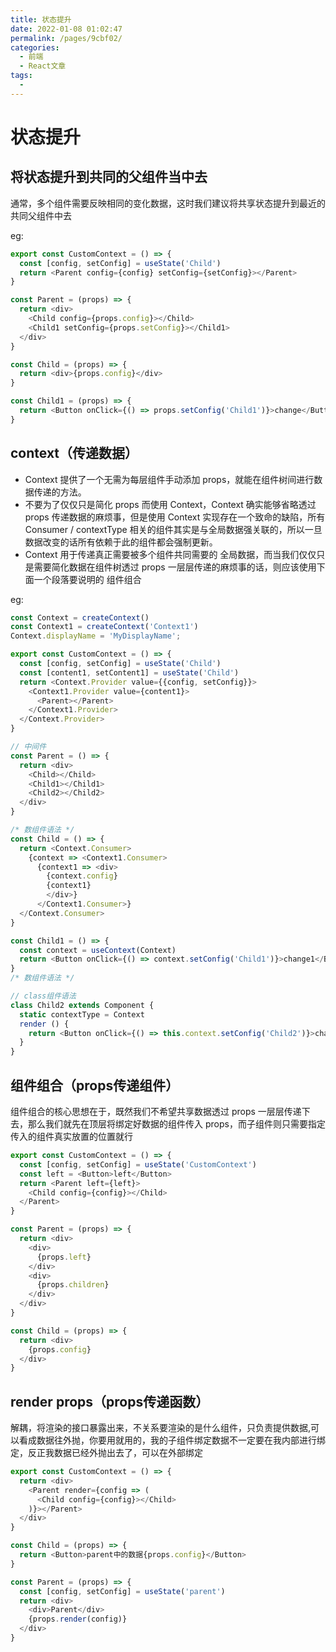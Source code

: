 ```yaml
---
title: 状态提升
date: 2022-01-08 01:02:47
permalink: /pages/9cbf02/
categories: 
  - 前端
  - React文章
tags: 
  - 
---
```


# 状态提升

## 将状态提升到共同的父组件当中去

通常，多个组件需要反映相同的变化数据，这时我们建议将共享状态提升到最近的共同父组件中去

eg:

```js
export const CustomContext = () => {
  const [config, setConfig] = useState('Child')
  return <Parent config={config} setConfig={setConfig}></Parent>
}

const Parent = (props) => {
  return <div>
    <Child config={props.config}></Child>
    <Child1 setConfig={props.setConfig}></Child1>
  </div>
}

const Child = (props) => {
  return <div>{props.config}</div>
}

const Child1 = (props) => {
  return <Button onClick={() => props.setConfig('Child1')}>change</Button>
}
```

## context（传递数据）

* Context 提供了一个无需为每层组件手动添加 props，就能在组件树间进行数据传递的方法。  
* 不要为了仅仅只是简化 props 而使用 Context，Context 确实能够省略透过 props 传递数据的麻烦事，但是使用 Context 实现存在一个致命的缺陷，所有 Consumer / contextType 相关的组件其实是与全局数据强关联的，所以一旦数据改变的话所有依赖于此的组件都会强制更新。
* Context 用于传递真正需要被多个组件共同需要的 全局数据，而当我们仅仅只是需要简化数据在组件树透过 props 一层层传递的麻烦事的话，则应该使用下面一个段落要说明的 组件组合

eg:

```js
const Context = createContext()
const Context1 = createContext('Context1')
Context.displayName = 'MyDisplayName';

export const CustomContext = () => {
  const [config, setConfig] = useState('Child')
  const [content1, setContent1] = useState('Child')
  return <Context.Provider value={{config, setConfig}}>
    <Context1.Provider value={content1}>
      <Parent></Parent>
    </Context1.Provider>
  </Context.Provider>
}

// 中间件
const Parent = () => {
  return <div>
    <Child></Child>
    <Child1></Child1>
    <Child2></Child2>
  </div>
}

/* 数组件语法 */
const Child = () => {
  return <Context.Consumer>
    {context => <Context1.Consumer>
      {context1 => <div>
        {context.config} 
        {context1}
        </div>}
      </Context1.Consumer>}
  </Context.Consumer>
}

const Child1 = () => {
  const context = useContext(Context)
  return <Button onClick={() => context.setConfig('Child1')}>change1</Button>
}
/* 数组件语法 */

// class组件语法
class Child2 extends Component {
  static contextType = Context
  render () {
    return <Button onClick={() => this.context.setConfig('Child2')}>change2</Button>
  }
}

```

## 组件组合（props传递组件）

组件组合的核心思想在于，既然我们不希望共享数据透过 props 一层层传递下去，那么我们就先在顶层将绑定好数据的组件传入 props，而子组件则只需要指定传入的组件真实放置的位置就行

```js
export const CustomContext = () => {
  const [config, setConfig] = useState('CustomContext')
  const left = <Button>left</Button>
  return <Parent left={left}>
    <Child config={config}></Child>
  </Parent>
}

const Parent = (props) => {
  return <div>
    <div>
      {props.left}
    </div>
    <div>
      {props.children}
    </div>
  </div>
}

const Child = (props) => {
  return <div>
    {props.config}
  </div>
}
```

## render props（props传递函数）

解耦，将渲染的接口暴露出来，不关系要渲染的是什么组件，只负责提供数据,可以看成数据往外抛，你要用就用的，我的子组件绑定数据不一定要在我内部进行绑定，反正我数据已经外抛出去了，可以在外部绑定

```js
export const CustomContext = () => {
  return <div>
    <Parent render={config => (
      <Child config={config}></Child>
    )}></Parent>
  </div>
}

const Child = (props) => {
  return <Button>parent中的数据{props.config}</Button>
}

const Parent = (props) => {
  const [config, setConfig] = useState('parent')
  return <div>
    <div>Parent</div>
    {props.render(config)}
  </div>
}
```
